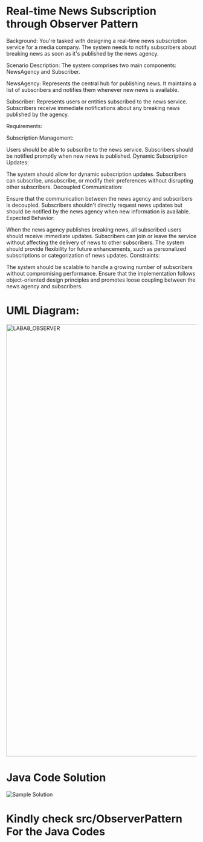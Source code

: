# Real-time News Subscription through Observer Pattern

Background: You're tasked with designing a real-time news subscription service for a media company. The system needs to notify subscribers about breaking news as soon as it's published by the news agency.

Scenario Description: The system comprises two main components: NewsAgency and Subscriber.

NewsAgency: Represents the central hub for publishing news. It maintains a list of subscribers and notifies them whenever new news is available.

Subscriber: Represents users or entities subscribed to the news service. Subscribers receive immediate notifications about any breaking news published by the agency.

Requirements:

Subscription Management:

Users should be able to subscribe to the news service.
Subscribers should be notified promptly when new news is published.
Dynamic Subscription Updates:

The system should allow for dynamic subscription updates. Subscribers can subscribe, unsubscribe, or modify their preferences without disrupting other subscribers.
Decoupled Communication:

Ensure that the communication between the news agency and subscribers is decoupled. Subscribers shouldn't directly request news updates but should be notified by the news agency when new information is available.
Expected Behavior:

When the news agency publishes breaking news, all subscribed users should receive immediate updates.
Subscribers can join or leave the service without affecting the delivery of news to other subscribers.
The system should provide flexibility for future enhancements, such as personalized subscriptions or categorization of news updates.
Constraints:

The system should be scalable to handle a growing number of subscribers without compromising performance.
Ensure that the implementation follows object-oriented design principles and promotes loose coupling between the news agency and subscribers.


# UML Diagram:

<img width="1144" alt="LABA8_OBSERVER" src="https://github.com/VinceTedChua/observerPattern/assets/142372312/ed33e4fc-b379-4e8f-863c-4bbd2d664e08">



# <Sample> Java Code Solution 

![Sample Solution](https://github.com/VinceTedChua/observerPattern/assets/142372312/ef49ae3a-4761-4da9-98e5-e6ccdc13ecb9)


# Kindly check src/ObserverPattern For the Java Codes
